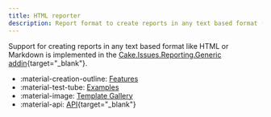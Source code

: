 ```yaml
---
title: HTML reporter
description: Report format to create reports in any text based format (HTML, Markdown, ...).
---
```


Support for creating reports in any text based format like HTML or Markdown is implemented in the
[Cake.Issues.Reporting.Generic addin](https://cakebuild.net/extensions/cake-issues-reporting-generic/){target="_blank"}.

<div class="grid cards" markdown>

- :material-creation-outline: [Features](features.md)
- :material-test-tube: [Examples](examples/index.md)
- :material-image: [Template Gallery](templates/index.md)
- :material-api: [API](https://cakebuild.net/extensions/cake-issues-reporting-generic){target="_blank"}

</div>

